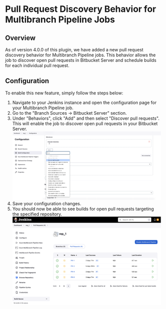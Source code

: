 # Pull Request Discovery Behavior for Multibranch Pipeline Jobs

## Overview

As of version 4.0.0 of this plugin, we have added a new pull request discovery behavior for Multibranch Pipeline jobs. This behavior allows the job to discover open pull requests in Bitbucket Server and schedule builds for each individual pull request.

## Configuration

To enable this new feature, simply follow the steps below:

1. Navigate to your Jenkins instance and open the configuration page for your Multibranch Pipeline job.
2. Go to the "Branch Sources -> Bitbucket Server" section.
3. Under "Behaviors", click "Add" and then select "Discover pull requests". This will enable the job to discover open pull requests in your Bitbucket Server.
   ![Discover pull requests](./discover-prs.png)
4. Save your configuration changes.
5. You should now be able to see builds for open pull requests targeting the specified repository.
   ![Pull requests tab](./pr-tab.png)
